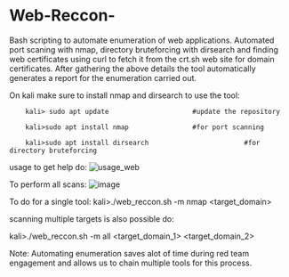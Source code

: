 # Web-Reccon-
Bash scripting to automate enumeration of web applications. 
Automated port scaning with nmap, directory bruteforcing with dirsearch and finding web certificates using curl to fetch it from the crt.sh web site for domain certificates. After gathering the above details the tool automatically generates a report for the enumeration carried out.

On kali make sure to install nmap and dirsearch to use the tool:

        kali> sudo apt update                     #update the repository
        
        kali>sudo apt install nmap                #for port scanning
        
        kali>sudo apt install dirsearch                        #for directory bruteforcing

usage to get help do:
![usage_web](https://github.com/user-attachments/assets/c6fc6ec6-4fa5-4a21-8502-4e4f365345bd)

To perform all scans:
![image](https://github.com/user-attachments/assets/11c5394c-53a5-4d70-b562-ecd565a2b55a)

To do for a single tool:
  kali>./web_reccon.sh -m nmap <target_domain>
  
scanning multiple targets is also possible do:

  kali>./web_reccon.sh -m all <target_domain_1> <target_domain_2>
  
Note: Automating enumeration saves alot of time during red team engagement and allows us to chain multiple tools for this process.
